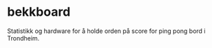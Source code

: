 bekkboard
=========

Statistikk og hardware for å holde orden på score for ping pong bord i Trondheim.
